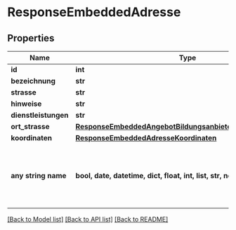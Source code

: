 # ResponseEmbeddedAdresse


## Properties
Name | Type | Description | Notes
------------ | ------------- | ------------- | -------------
**id** | **int** |  | [optional] 
**bezeichnung** | **str** |  | [optional] 
**strasse** | **str** |  | [optional] 
**hinweise** | **str** |  | [optional] 
**dienstleistungen** | **str** |  | [optional] 
**ort_strasse** | [**ResponseEmbeddedAngebotBildungsanbieterAdresseOrtStrasse**](ResponseEmbeddedAngebotBildungsanbieterAdresseOrtStrasse.md) |  | [optional] 
**koordinaten** | [**ResponseEmbeddedAdresseKoordinaten**](ResponseEmbeddedAdresseKoordinaten.md) |  | [optional] 
**any string name** | **bool, date, datetime, dict, float, int, list, str, none_type** | any string name can be used but the value must be the correct type | [optional]

[[Back to Model list]](../README.md#documentation-for-models) [[Back to API list]](../README.md#documentation-for-api-endpoints) [[Back to README]](../README.md)


